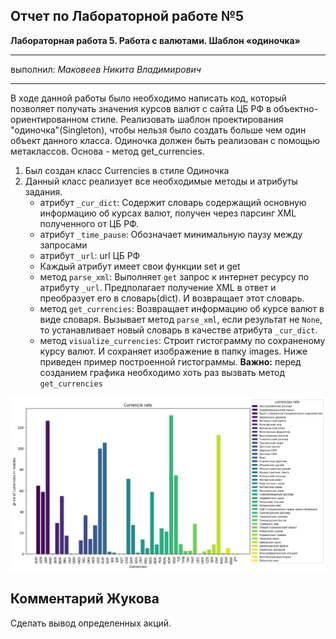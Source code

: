 ## Отчет по Лабораторной работе №5
 **Лабораторная работа 5. Работа с валютами. Шаблон «одиночка»**

 ---- 
 выполнил: *Маковеев Никита Владимирович*

 ----

 В ходе данной работы было необходимо написать код, который позволяет получать значения курсов валют с сайта ЦБ РФ в объектно-ориентированном стиле. Реализовать шаблон проектирования "одиночка"(Singleton), чтобы нельзя было создать больше чем один объект данного класса. Одиночка должен быть реализован с помощью метаклассов. Основа - метод get_currencies.

1. Был создан класс Currencies в стиле Одиночка
2. Данный класс реализует все необходимые методы и атрибуты задания. 
   +  атрибут `_cur_dict`: Содержит словарь содержащий основную информацию об курсах валют, получен через парсинг XML полученного от ЦБ РФ.
   +  атрибут `_time_pause`: Обозначает минимальную паузу между запросами
   +  атрибут `_url`: url ЦБ РФ
   +  Каждый атрибут имеет свои функции set и get
   +  метод `parse_xml`: Выполняет `get` запрос к интернет ресурсу по атрибуту `_url`. Предполагает получение XML в ответ и преобразует его в словарь(dict). И возвращает этот словарь.
   +  метод `get_currencies`: Возвращает информацию об курсе валют в виде словаря. Вызывает метод `parse_xml`, если результат не `None`, то устанавливает новый словарь в качестве атрибута `_cur_dict`.
   +  метод `visualize_currencies`: Строит гистограмму по сохраненому курсу валют. И сохраняет изображение в папку images. Ниже приведен пример построенной гистограммы. **Важно:** перед созданием графика необходимо хоть раз вызвать метод `get_currencies`

![Курс валют](images/Currency_rate.jpg)

## Комментарий Жукова
Сделать вывод определенных акций.